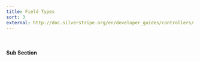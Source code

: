 ```yaml
---
title: Field Types
sort: 3
external: http://doc.silverstripe.org/en/developer_guides/controllers/
---
```


<pre class="prettyprint lang-php">

</pre>

<h4>Sub Section</h4>